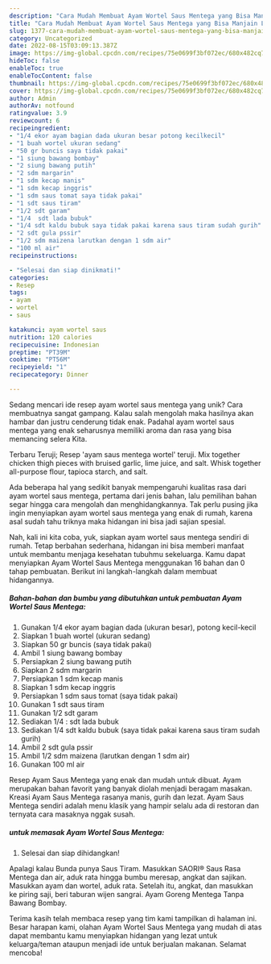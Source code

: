 ```yaml
---
description: "Cara Mudah Membuat Ayam Wortel Saus Mentega yang Bisa Manjain Lidah"
title: "Cara Mudah Membuat Ayam Wortel Saus Mentega yang Bisa Manjain Lidah"
slug: 1377-cara-mudah-membuat-ayam-wortel-saus-mentega-yang-bisa-manjain-lidah
category: Uncategorized
date: 2022-08-15T03:09:13.387Z
image: https://img-global.cpcdn.com/recipes/75e0699f3bf072ec/680x482cq70/ayam-wortel-saus-mentega-foto-resep-utama.jpg
hideToc: false
enableToc: true
enableTocContent: false
thumbnail: https://img-global.cpcdn.com/recipes/75e0699f3bf072ec/680x482cq70/ayam-wortel-saus-mentega-foto-resep-utama.jpg
cover: https://img-global.cpcdn.com/recipes/75e0699f3bf072ec/680x482cq70/ayam-wortel-saus-mentega-foto-resep-utama.jpg
author: Admin
authorAv: notfound
ratingvalue: 3.9
reviewcount: 6
recipeingredient:
- "1/4 ekor ayam bagian dada ukuran besar potong kecilkecil"
- "1 buah wortel ukuran sedang"
- "50 gr buncis saya tidak pakai"
- "1 siung bawang bombay"
- "2 siung bawang putih"
- "2 sdm margarin"
- "1 sdm kecap manis"
- "1 sdm kecap inggris"
- "1 sdm saus tomat saya tidak pakai"
- "1 sdt saus tiram"
- "1/2 sdt garam"
- "1/4  sdt lada bubuk"
- "1/4 sdt kaldu bubuk saya tidak pakai karena saus tiram sudah gurih"
- "2 sdt gula pssir"
- "1/2 sdm maizena larutkan dengan 1 sdm air"
- "100 ml air"
recipeinstructions:

- "Selesai dan siap dinikmati!"
categories:
- Resep
tags:
- ayam
- wortel
- saus

katakunci: ayam wortel saus 
nutrition: 120 calories
recipecuisine: Indonesian
preptime: "PT39M"
cooktime: "PT56M"
recipeyield: "1"
recipecategory: Dinner

---
```





Sedang mencari ide resep ayam wortel saus mentega yang unik? Cara membuatnya sangat gampang. Kalau salah mengolah maka hasilnya akan hambar dan justru cenderung tidak enak. Padahal ayam wortel saus mentega yang enak seharusnya memiliki aroma dan rasa yang bisa memancing selera Kita.





Terbaru Teruji; Resep &#39;ayam saus mentega wortel&#39; teruji. Mix together chicken thigh pieces with bruised garlic, lime juice, and salt. Whisk together all-purpose flour, tapioca starch, and salt.

Ada beberapa hal yang sedikit banyak mempengaruhi kualitas rasa dari ayam wortel saus mentega, pertama dari jenis bahan, lalu pemilihan bahan segar hingga cara mengolah dan menghidangkannya. Tak perlu pusing jika ingin menyiapkan ayam wortel saus mentega yang enak di rumah, karena asal sudah tahu triknya maka hidangan ini bisa jadi sajian spesial.






Nah, kali ini kita coba, yuk, siapkan ayam wortel saus mentega sendiri di rumah. Tetap berbahan sederhana, hidangan ini bisa memberi manfaat untuk membantu menjaga kesehatan tubuhmu sekeluarga. Kamu dapat menyiapkan Ayam Wortel Saus Mentega menggunakan 16 bahan dan 0 tahap pembuatan. Berikut ini langkah-langkah dalam membuat hidangannya.

<!--inarticleads1-->

##### Bahan-bahan dan bumbu yang dibutuhkan untuk pembuatan Ayam Wortel Saus Mentega:

1. Gunakan 1/4 ekor ayam bagian dada (ukuran besar), potong kecil-kecil
1. Siapkan 1 buah wortel (ukuran sedang)
1. Siapkan 50 gr buncis (saya tidak pakai)
1. Ambil 1 siung bawang bombay
1. Persiapkan 2 siung bawang putih
1. Siapkan 2 sdm margarin
1. Persiapkan 1 sdm kecap manis
1. Siapkan 1 sdm kecap inggris
1. Persiapkan 1 sdm saus tomat (saya tidak pakai)
1. Gunakan 1 sdt saus tiram
1. Gunakan 1/2 sdt garam
1. Sediakan 1/4 : sdt lada bubuk
1. Sediakan 1/4 sdt kaldu bubuk (saya tidak pakai karena saus tiram sudah gurih)
1. Ambil 2 sdt gula pssir
1. Ambil 1/2 sdm maizena (larutkan dengan 1 sdm air)
1. Gunakan 100 ml air


Resep Ayam Saus Mentega yang enak dan mudah untuk dibuat. Ayam merupakan bahan favorit yang banyak diolah menjadi beragam masakan. Kreasi Ayam Saus Mentega rasanya manis, gurih dan lezat. Ayam Saus Mentega sendiri adalah menu klasik yang hampir selalu ada di restoran dan ternyata cara masaknya nggak susah. 

<!--inarticleads2-->

#####  untuk memasak Ayam Wortel Saus Mentega:


1. Selesai dan siap dihidangkan!

Apalagi kalau Bunda punya Saus Tiram. Masukkan SAORI® Saus Rasa Mentega dan air, aduk rata hingga bumbu meresap, angkat dan sajikan. Masukkan ayam dan wortel, aduk rata. Setelah itu, angkat, dan masukkan ke piring saji, beri taburan wijen sangrai. Ayam Goreng Mentega Tanpa Bawang Bombay. 

Terima kasih telah membaca resep yang tim kami tampilkan di halaman ini. Besar harapan kami, olahan Ayam Wortel Saus Mentega yang mudah di atas dapat membantu kamu menyiapkan hidangan yang lezat untuk keluarga/teman ataupun menjadi ide untuk berjualan makanan. Selamat mencoba!
